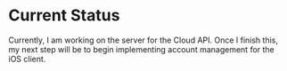 # Current Status

Currently, I am working on the server for the Cloud API. Once I finish this, my next step will be to begin implementing account management for the iOS client.
